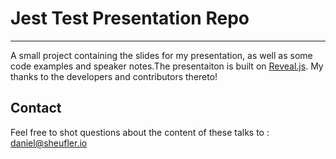 # Jest Test Presentation Repo

---

A small project containing the slides for my presentation, as well as some code examples and speaker notes.The presentaiton is built on [Reveal.js](https://revealjs.com). My thanks to the developers and contributors thereto!

## Contact

Feel free to shot questions about the content of these talks to : [daniel@sheufler.io](mailto:daniel@scheufler.io)
